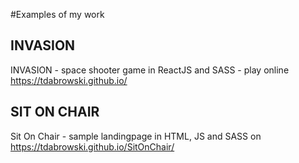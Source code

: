 #Examples of my work

## INVASION
INVASION - space shooter game in ReactJS and SASS - play online https://tdabrowski.github.io/

## SIT ON CHAIR
Sit On Chair - sample landingpage in HTML, JS and SASS on https://tdabrowski.github.io/SitOnChair/
